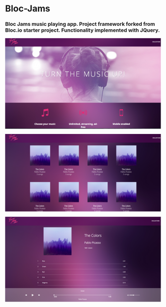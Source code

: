 # Bloc-Jams

### Bloc Jams music playing app. Project framework forked from Bloc.io starter project. Functionality implemented with JQuery.

![Landing](./assets/images/landing.png)

![Collection View](./assets/images/collection.png)

![Album View](./assets/images/album.png)



